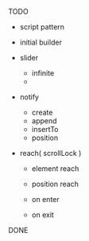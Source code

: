 TODO
- script pattern
- initial builder

- slider
    - infinite
    - 

- notify
    - create
    - append
    - insertTo
    - position

- reach( scrollLock )
    - element reach
    - position reach

    - on enter
    - on exit

DONE
